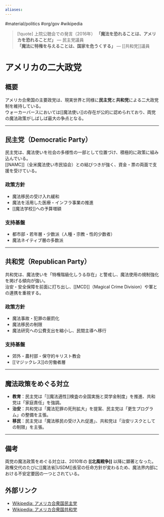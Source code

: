 ```yaml
---
aliases:
---
```

#material/politics #org/gov #wikipedia 

> [!quote] 上院公聴会での発言（2016年）
> **「魔法を恐れることは、アメリカを恐れることだ」** ― 民主党議員  
> **「魔法に特権を与えることは、国家を危うくする」** ― [[共和党]]議員  

# アメリカの二大政党

## 概要
アメリカ合衆国の主要政党は、現実世界と同様に**民主党**と**共和党**による二大政党制を維持している。  
ウォーカーバースにおいては[[魔法使い]]の存在が公的に認められており、両党の魔法政策がしばしば最大の争点となる。  

---

## 民主党（Democratic Party）
民主党は、魔法使いを社会の多様性の一部として位置づけ、積極的に政策に組み込んでいる。  
[[NAMC]]（全米魔法使い市民協会）との結びつきが強く、資金・票の両面で支援を受けている。  

### **政策方針**  
- 魔法移民の受け入れ緩和  
- 魔法を活用した医療・インフラ事業の推進  
- [[魔法学校]]への予算増額  

### **支持基盤**  
- 都市部・若年層・少数派（人種・宗教・性的少数者）  
- 魔法ネイティブ層の多数派  

---

## 共和党（Republican Party）
共和党は、魔法使いを「特権階級化しうる存在」と警戒し、魔法使用の規制強化を掲げる傾向が強い。  
治安・安全保障を前面に打ち出し、[[MCD]]（Magical Crime Division）や軍との連携を重視する。  

### **政策方針**  
- 魔法事故・犯罪の厳罰化  
- 魔法移民の制限  
- 魔法研究への公費支出を縮小し、民間主導へ移行  

### **支持基盤**  
- 郊外・農村部・保守的キリスト教会  
- [[マジックレス]]の労働者層  

---

## 魔法政策をめぐる対立
- **教育**：民主党は「[[魔法適性]]検査の全国実施と奨学金制度」を推進、共和党は「家庭責任」を強調。  
- **治安**：共和党は「魔法犯罪の死刑拡大」を提案、民主党は「更生プログラム」の整備を主張。  
- **移民**：民主党は「魔法移民の受け入れ促進」、共和党は「治安リスクとしての制限」を主張。  

---

## 備考
両党の魔法政策をめぐる対立は、2010年の **[[北風戦争]]** 以降に顕著となった。  
政権交代のたびに[[魔法省|USDM]]長官の任命方針が変わるため、魔法界内部における不安定要因の一つとされている。  

## 外部リンク
- [Wikipedia: アメリカ合衆国民主党](https://ja.wikipedia.org/wiki/%E6%B0%91%E4%B8%BB%E5%85%9A_(%E3%82%A2%E3%83%A1%E3%83%AA%E3%82%AB%E5%90%88%E8%A1%86%E5%9B%BD))  
- [Wikipedia: アメリカ合衆国共和党](https://ja.wikipedia.org/wiki/%E5%85%B1%E5%92%8C%E5%85%9A_(%E3%82%A2%E3%83%A1%E3%83%AA%E3%82%AB%E5%90%88%E8%A1%86%E5%9B%BD))  

